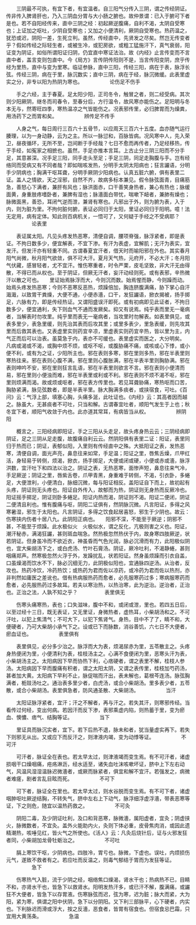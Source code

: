 <!-- { "loadSidebar": true } -->
　　三阴最不可执，有宜下者，有宜温者。自三阳气分传入三阴，谓之传经阴证。传非传入脾肾肝也，乃入三阴血分胃与大小肠之腑也。故仲景谓：已入于腑可下者是也。若不自阳经传来，直中三阴之经：初起厥逆腹痛，自利不渴，太阴自受寒也；上证加之呕吐，少阴自受寒也；又加之小便清利，厥阴自受寒也。热药温之，犹恐或迟，阴阳一差，生死立判。虽然，传经直中，先贤发之尽矣。然岂无传变者乎？假如传经之际轻生者，或被生冷，或犯房欲，或粗工猛施汗下，真气衰弱，阳证变为阴证，如俗所谓阳证归阴，仍宜直中寒证法治。故《内经》止言传变而不言直中者，盖言变则包直中。今《局方》言传阴传阳则不是，当言传阳变阴，庶乎传经为里热，直中与变为里寒。临证参脉，直中三阳，传经三阳，病在于表，脉浮长弦。传经三阴，病在于里，脉沉数实；直中三阴，病在于经，脉沉微缓。此表里虚实之分，非专以阳为热阴为寒也。
　　　　　论伤足不伤手

　　手之六经，主于春夏。足太阳少阳，正司冬令，触冒之者，则二经受病。其次则少阳厥阴，继冬而司春令，至春分后，方行温令，故风寒亦能伤之。足阳明与冬本无与，然寄旺四季，寒热温凉之气皆能伤之。况表邪传里，必归脾胃而为燥粪，用汤药下之而胃和矣。
　　　　　辨传足不传手

　　人身之气，每日周行三百六十五骨节，以应周天三百六十五度。血亦随气运行腠理，以为一身动静，云为之主。所以一脉愆和，百脉皆病。况风寒中人，先入荣卫，昼夜循环，无所不至，岂间断于手经哉？七日不愈而再传者，乃足经移热，传于手经，如寃家之相摭也。虽然，手足亦推本言耳。上古止分三阴三阳而不分手足，其意甚深。况手足三阳，同手走头至足；手足三阴，同足走胸腹与手。岂有经络同而受病又有不同者哉？即如喘咳发热，分明手太阴太阳病也；狂言讝语，分明手少阴病也；胸满干呕耳聋，分明手厥阴少阳病也。认真五脏六腑，俱有表里二证。盖人之情欲，天之淫邪，自然不齐，故病多标本兼见。假令脉弦面青，目痛筋急，善怒心下满者，兼肝有风也；脉洪面赤，口干善笑身热者，兼心有热也；脉缓面黄，身重肢疼嗜卧者，兼脾有湿也；脉濇面白带忧，喘嗽下衄者，兼肺有燥也；脉微面黑，善恐，耳闭气逆而泄，兼肾有寒也。凡邪出于外，则为腑为表，入于内，则为脏为里。不拘何脏何腑，表证必同归于太阳，里证必同归于阳明。噫！法无定用，病有定体。知此则百病机关，一悟可了，又何疑于手经之不受病耶？
　　　　　论表里

　　表证属太阳。凡见头疼发热恶寒，清便自调，腰项脊强，脉浮紧者，即是表证。不拘日数多少，便宜解表，不宜下渗。有汗为表虚，宜解肌；无汗为表实，宜发汗。但发汗亦有轻重不同。古谓春夏宜汗者，借天时而喻阳邪在外也。其实春月阳气尚微，秋月阳气欲敛，俱不可大汗。夏月天气热，元府开，不必大汗；冬月阳气伏藏，感冒轻者，尤不宜汗。惟伤寒重者，时令严栗，皮毛坚致，非大汗无由得散，不得已而从权也。至于阴证，但厥无汗者，妄汗动经则死。或有表邪，辛热微汗以散之可也。　　里证始焉脉浮而大，今则沉而数。始焉惺而静，今则躁而动。始焉头疼发热恶寒；今则不恶寒反恶热，烦躁倍加，胸连脐腹满痛，胁下掌心自汗濈濈，以致胃干粪燥，大便不通，小便赤濇，口干，发狂讝语，掀衣揭被，扬手掷足，六脉有力，即是传经热证。又谓阳盛误汗即死。或有初病即见此证者，不拘日数多少，便宜通利，失下则血气不通而发厥矣。抑又有说焉。纯乎表而里无一毫病者，当解表时勿攻里。纯乎里而表无一毫病者，当攻里时勿解表。如表里俱见，或表多里少，表急里缓，则先治其表而后攻其里；或里多表少，里急表缓，则先攻其里而后救其表也。又表虚里实则药宜辛凉，里虚表实则药宜辛热，皆以里为主，内气正而后可以治表。虽莫急于内，表亦不可缓也。表里虚实而医之，大分明矣。　　凡病或渴或不渴，或胸中烦不烦，或呕不呕，或腹胁痛不痛，或咳或心下悸，或小便不利，或有为之证，少阳所主也。邪在表则多寒，邪在里则多热，邪在半表里则寒热往来。邪在表则心腹不满，邪在里则心腹胀满，邪在半表半里则胸胁满。邪在表则呻吟不安，邪在里则狂言乱语，邪在半表里则欲言不言。邪在表则小便清而易，邪在里则小便浊而难，邪在半表里或利或不利。邪在表则不烦不渴不呕，邪在里则烦满而渴。故或烦或呕者，邪在表方传里也。若见耳聋胁痛，寒热呕而口苦，胸胁紧满，脉见弦数者，即是半表半里。脉大胸满多痰者，或挟宿食，可吐。《百问》云：气浮上部，填塞心胸，头痛多涎，此吐证也。《内经》云：其高者因而越之。脉虽大，无甚痰者不可吐，只当和解。古谓春宜吐者，顺阳气发生于上也；秋冬宜下者，顺阳气收敛于内也。此亦道其常耳，有病皆当从权。
　　　　　辨阴阳

　　概言之，三阳经病即阳证，手之三阳从头走足，故头疼身热云云；三阴经病即阴证，足之三阴从足走腹，故腹痛自利云云。然阴阳俱有表里二证：阳证，表里同归于热而已；阴证，表郁似阳，入里则有传经直中之殊。大抵阳证之表，发热恶寒，清便自调，面光声亮，鼻息往来如常，手足温；阳证之里，唇焦舌燥，爪甲红活，身轻易于转侧，烦渴，掀衣，扬手掷足，大便或闭或硬，小便或赤或濇，脉浮洪数，宜汗吐下和四法以治之。阴证之表，无热恶寒，面惨声短，鼻息往来气冷，手足厥逆；阴证之里，唇紫舌卷，爪甲青黑，身重难于转侧，不渴，引衣卧，多蜷足，大便泄利，小便清白，脉细沉微，每与阳证相反。盖阳证自下而上，故初起有头疼，阴证则无头疼也。阳证自外传入，故郁而为热，阴证则无身热而反厥冷也。阳证摇手掷足，阴证则卧多蜷足。阳证内热而渴，阴证则不渴。阳证二便闭，阴证二便清且利也。惟有腹痛与呕，阴阳二证俱有，然阴脉沉微。凡言阳证，多得之风寒暑湿，邪生于太阳也。凡言阴证，多得之饮食起居喜怒，邪生于少阴也。故云：伤寒挟内伤者十居八九。此阴阳正病也。　　阳邪不深，不能至于厥逆；阴邪不甚，不能至于烦躁。此水极似火　火极似水，谓之反化，亢极则害之义也。阳证，潮汗秘赤，满渴狂讝，甚则斑血喘急。然热极忽然热伏于内，故身寒四肢厥逆，状若阴证。但身虽冷而不欲近衣，神虽昏而气色光润，脉必沉滑而有力，此阳极似阴也，宜大柴胡汤下之，或白虎汤、竹叶石膏汤。阴证，厥冷吐利，不渴静蜷，甚则咽痛郑声。然寒极忽然火浮于外，发躁扰乱，状若阳证。然身虽烦躁而引衣自盖，口虽燥渴而饮水不下，脉必沉细无力，此阴极似阳也，宜通脉四逆汤。从治者，反攻也。热药冷饮，冷药热饮；或热药为君而佐以凉药，或冷药为君而佐以热剂，亦非判然如庸医之差讹也。借有热病服热药而愈者，必先服寒药过多；寒病服寒药而愈者，必先服热药过多故耳。若夫以寒治热，以热治寒，此为逆治。逆治者，正治也。正治之法，人孰不知之乎？
　　　　　表里俱无

　　伤寒头痛寒热，表也；口失滋味，腹中不和，或闭或泄，里也。若四五日后，以至过经十三日，既无表证，又无里证，身微热者，虚热耳，小柴胡汤和之。不可汗吐，以犯上焦清气；不可大下，以犯下焦肾气。身热，目中不了了，睛不和，大便硬者，乃可大柴胡小承气下之。设或已下而脉数，消谷善饥，六七日不大便者，瘀血证也。
　　　　　表里俱有

　　表里俱见，必分多少治之。脉浮而大为表，烦渴尿赤为里，五苓散主之。头疼身热便闭为里，小便清利为表，桂枝汤主之。心满不食便闭为里，恶寒头汗为表，小柴胡汤主之。太阳病因下早而协热下利，心痞硬者，谓之表里不解，桂枝人参汤。太阳病因下早而腹痛有积者，谓之太阳太阴，又谓之表传里，桂枝加芍药汤，甚者加大黄。太阳病下早利不止，脉促喘而汗出，表未解也，葛根芩连汤。脉弦胸满者，栀豉汤吐之。通治表多里少者，白虎汤，或合小柴胡汤。里多表少者，五苓散，或合小柴胡汤。表里俱急者，防风通圣散、大柴胡汤。
　　　　　当汗

　　太阳证脉浮紧者，宜汗；汗之不解者，再与汗之。若失其汗，则寒邪传经。当看传过何经，变出何病。若因汗而反下渗，表邪乘虚内陷，则热蓄于里，变为瘀血、懊憹、痞气、结胸等证。
　　　　　当下

　　里证具而脉沉实者，宜下。若下后热不退，脉未和者，犹当量虚实再下。若失下则邪无从出。又或应下而反汗之，则津液内竭，变为动悸等证。
　　　　　不可汗

　　可汗者，脉证全在表也。若太早太过，则津液竭而变生焉。有不可汗者，诸虚损咽干口燥咽痛，疮疡淋沥，经水适至，诸失血吐沫咳嗽坏证，脐中上下左右动气，风温风湿湿温脉迟微濇者，或厥而脉紧者，俱宜和解不宜汗。若强发之，病微者难瘥，剧者言乱目眩而死。
　　　　　不可下

　　可下者，脉证全在里也。若太早太过，则水谷脱而变生焉。有不可下者，诸虚咽肿呕吐厥逆结胸，不转失气，脐中左右上下动气，脉浮细浮虚浮濇，带表恶寒等证，下之则危，随宜以温热药救之。
　　　　　不可灸

　　阴阳二毒，及少阴证吐利，及口和背恶寒，脉微濇，属阳虚者，宜灸；阴虚挟火，脉微数者，不宜灸。盖外火能助内火，灸则下体必重，皮骨焦肉消，或因此遗精潮热，咳唾见红，皆火气之所使也。《活人》云：凡灸后烧针后，证与火邪发狂者同，小柴胡加龙骨牡蛎治之。
　　　　　不可吐

　　膈上寒饮干呕，少阴病也。四肢冷，胃亏也。脉微，下虚也。误吐，内烦损伤元气，遂致不救者有之。若应吐而反温之，则毒气郁结于胃而为发狂等证。
　　　　　急下

　　伤寒热气入脏，流于少阴之经，咽络焦口燥渴，肾水干也；热病热不已，目睛不和，亦肾水干也，皆急下以救肾水。阳明发热汗多，或已汗不解，腹满痛，或讝狂不大便者，皆急下以存胃液。伤寒脉弦而迟，弦为寒，迟为脏；脉大而紧，大为阳，紧为寒，俱谓之阳中伏阴，急下以分阴阳。又下利三部脉平，心下硬者，内实也。下利脉迟而滑或浮大，按之反濇，恶食者，皆胃有宿食也。但宿食忌巴霜，只宜用大黄荡条。
　　　　　急温

